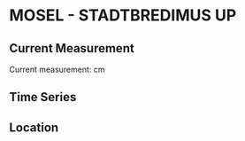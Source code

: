 # MOSEL - STADTBREDIMUS UP

## Current Measurement

Current measurement: <Value topic="rivers/pegel-online/MOSEL/STADTBREDIMUS UP/measurementValue"/> cm

## Time Series

<TimeSeries topic="rivers/pegel-online/MOSEL/STADTBREDIMUS UP/measurementValue" period="week" />

## Location

<WorldMap>
  <Marker lat="49.563031621690456" lon="6.372088777819486" labelTopic="rivers/pegel-online/MOSEL/STADTBREDIMUS UP" />
</WorldMap>
